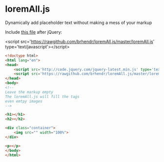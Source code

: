 loremAll.js
===========

Dynamically add placeholder text without making a mess of your markup

Include <a href="https://rawgithub.com/brhendr/loremAll.js/master/loremAll.js">this file</a> after jQuery:<br>

&lt;script src='https://rawgithub.com/brhendr/loremAll.js/master/loremAll.js' type='text/javascript'&gt;&lt;/script&gt;
```html
<!doctype html>
<html lang="en">
<head>
	<script src='http://code.jquery.com/jquery-latest.min.js' type='text/javascript'></script>
	<script src='https://rawgithub.com/brhendr/loremAll.js/master/loremAll.js' type='text/javascript'></script>
</head>
<body>
<!--
Leave the markup empty
The loremAll.js will fill the tags
even emtpy images
-->

<h1></h1>
<h2></h2>

<div class="container">
    <img src="" width="100%">
</div>

<p></p>
</body>
</html>
```
